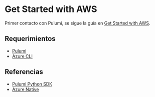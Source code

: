 # Get Started with AWS

Primer contacto con Pulumi, se sigue la guía en [Get Started with AWS](https://www.pulumi.com/docs/get-started/azure/).

## Requerimientos

- [Pulumi](https://www.pulumi.com/docs/get-started/install/)
- [Azure CLI](https://docs.microsoft.com/en-us/cli/azure/install-azure-cli)

## Referencias

- [Pulumi Python SDK](https://www.pulumi.com/docs/reference/pkg/python/pulumi/)
- [Azure Native](https://www.pulumi.com/registry/packages/azure-native/)

